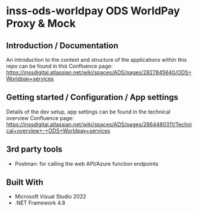 # inss-ods-worldpay ODS WorldPay Proxy &amp; Mock

## Introduction / Documentation

An introduction to the context and structure of the applications within this repo can be found in this Confluence page:
https://inssdigital.atlassian.net/wiki/spaces/ADS/pages/2827845640/ODS+Worldpay+services

## Getting started / Configuration / App settings

Details of the dev setup, app settings can be found in the technical overview Confluence page:
https://inssdigital.atlassian.net/wiki/spaces/ADS/pages/2864480311/Technical+overview+-+ODS+Worldpay+services

## 3rd party tools

* Postman: for calling the web API/Azure function endpoints

## Built With

* Microsoft Visual Studio 2022
* .NET Framework 4.8